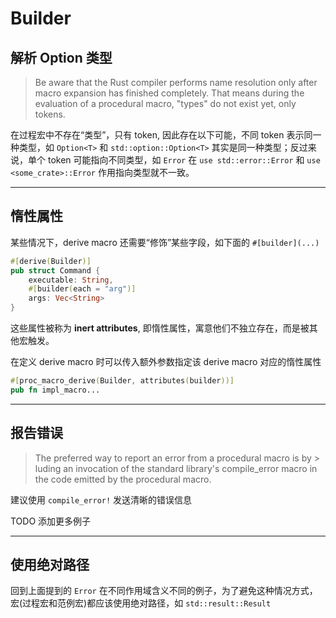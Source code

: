 # Builder

## 解析 Option 类型
> Be aware that the Rust compiler performs name resolution only after macro
> expansion has finished completely. That means during the evaluation of a
> procedural macro, "types" do not exist yet, only tokens. 

在过程宏中不存在“类型”，只有 token, 因此存在以下可能，不同 token 表示同一种类型，如
`Option<T>` 和 `std::option::Option<T>` 其实是同一种类型；反过来说，单个 token 可能指向不同类型，如 `Error` 在 `use std::error::Error` 和 `use <some_crate>::Error` 作用指向类型就不一致。

---

## 惰性属性

某些情况下，derive macro 还需要“修饰”某些字段，如下面的 `#[builder](...)`

```rust
#[derive(Builder)]
pub struct Command {
    executable: String,
    #[builder(each = "arg")]
    args: Vec<String>
}
```

这些属性被称为 **inert attributes**, 即惰性属性，寓意他们不独立存在，而是被其他宏触发。

在定义 derive macro 时可以传入额外参数指定该 derive macro 对应的惰性属性

```rust
#[proc_macro_derive(Builder, attributes(builder))]
pub fn impl_macro...
```

---

## 报告错误

> The preferred way to report an error from a procedural macro is by > luding
> an invocation of the standard library's compile_error macro in the code
> emitted by the procedural macro.

建议使用 `compile_error!` 发送清晰的错误信息

TODO 添加更多例子

---

## 使用绝对路径

回到上面提到的 `Error` 在不同作用域含义不同的例子，为了避免这种情况方式，宏(过程宏和范例宏)都应该使用绝对路径，如 `std::result::Result`

